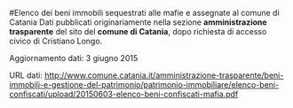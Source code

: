 #Elenco dei beni immobili sequestrati alle mafie e assegnate al comune di Catania
Dati pubblicati originariamente nella sezione **amministrazione trasparente** del sito del **comune di Catania**, dopo richiesta di accesso civico di Cristiano Longo.

Aggiornamento dati: 3 giugno 2015

URL dati: http://www.comune.catania.it/amministrazione-trasparente/beni-immobili-e-gestione-del-patrimonio/patrimonio-immobiliare/elenco-beni-confiscati/upload/20150603-elenco-beni-confiscati-mafia.pdf